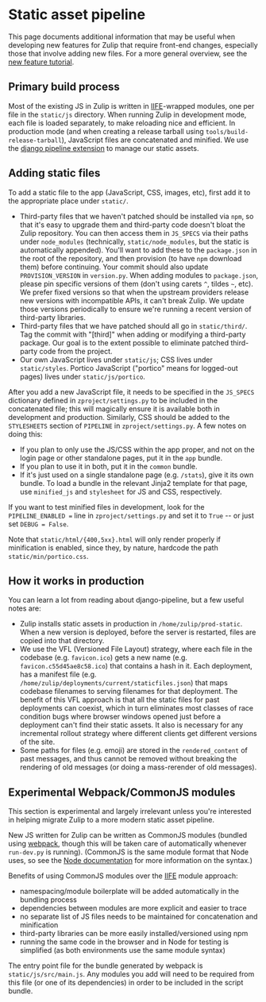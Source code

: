 # Static asset pipeline

This page documents additional information that may be useful when
developing new features for Zulip that require front-end changes,
especially those that involve adding new files. For a more general
overview, see the [new feature tutorial](new-feature-tutorial.html).

## Primary build process

Most of the existing JS in Zulip is written in
[IIFE](http://benalman.com/news/2010/11/immediately-invoked-function-expression/)-wrapped
modules, one per file in the `static/js` directory.  When running Zulip
in development mode, each file is loaded separately, to make reloading
nice and efficient.  In production mode (and when creating a release
tarball using `tools/build-release-tarball`), JavaScript files are
concatenated and minified.  We use the
[django pipeline extension](https://django-pipeline.readthedocs.io/en/latest/)
to manage our static assets.

## Adding static files

To add a static file to the app (JavaScript, CSS, images, etc), first
add it to the appropriate place under `static/`.

- Third-party files that we haven't patched should be installed via
  `npm`, so that it's easy to upgrade them and third-party code
  doesn't bloat the Zulip repository.  You can then access them in
  `JS_SPECS` via their paths under `node_modules` (technically,
  `static/node_modules`, but the static is automatically appended).
  You'll want to add these to the `package.json` in the root of the
  repository, and then provision (to have `npm` download them) before
  continuing.  Your commit should also update `PROVISION_VERSION` in
  `version.py`.  When adding modules to `package.json`, please pin
  specific versions of them (don't using carets `^`, tildes `~`, etc).
  We prefer fixed versions so that when the upstream providers release
  new versions with incompatible APIs, it can't break Zulip.  We
  update those versions periodically to ensure we're running a recent
  version of third-party libraries.
- Third-party files that we have patched should all go in
  `static/third/`. Tag the commit with "[third]" when adding or
  modifying a third-party package.  Our goal is to the extent possible
  to eliminate patched third-party code from the project.
- Our own JavaScript lives under `static/js`; CSS lives under
  `static/styles`.  Portico JavaScript ("portico" means for logged-out
  pages) lives under `static/js/portico`.

After you add a new JavaScript file, it needs to be specified in the
`JS_SPECS` dictionary defined in `zproject/settings.py` to be included
in the concatenated file; this will magically ensure it is available
both in development and production.  Similarly, CSS should be added to
the `STYLESHEETS` section of `PIPELINE` in `zproject/settings.py`.  A
few notes on doing this:

* If you plan to only use the JS/CSS within the app proper, and not on
  the login page or other standalone pages, put it in the `app`
  bundle.
* If you plan to use it in both, put it in the `common` bundle.
* If it's just used on a single standalone page (e.g. `/stats`), give
  it its own bundle.  To load a bundle in the relevant Jinja2 template
  for that page, use `minified_js` and `stylesheet` for JS and CSS,
  respectively.

If you want to test minified files in development, look for the
`PIPELINE_ENABLED =` line in `zproject/settings.py` and set it to `True`
-- or just set `DEBUG = False`.

Note that `static/html/{400,5xx}.html` will only render properly if
minification is enabled, since they, by nature, hardcode the path
`static/min/portico.css`.

## How it works in production

You can learn a lot from reading about django-pipeline, but a few
useful notes are:
* Zulip installs static assets in production in
`/home/zulip/prod-static`.  When a new version is deployed, before the
server is restarted, files are copied into that directory.
* We use the VFL (Versioned File Layout) strategy, where each file in
  the codebase (e.g. `favicon.ico`) gets a new name
  (e.g. `favicon.c55d45ae8c58.ico`) that contains a hash in it.  Each
  deployment, has a manifest file
  (e.g. `/home/zulip/deployments/current/staticfiles.json`) that maps
  codebase filenames to serving filenames for that deployment.  The
  benefit of this VFL approach is that all the static files for past
  deployments can coexist, which in turn eliminates most classes of
  race condition bugs where browser windows opened just before a
  deployment can't find their static assets.  It also is necessary for
  any incremental rollout strategy where different clients get
  different versions of the site.
* Some paths for files (e.g. emoji) are stored in the
  `rendered_content` of past messages, and thus cannot be removed
  without breaking the rendering of old messages (or doing a
  mass-rerender of old messages).

## Experimental Webpack/CommonJS modules

This section is experimental and largely irrelevant unless you're
interested in helping migrate Zulip to a more modern static asset
pipeline.

New JS written for Zulip can be written as CommonJS modules (bundled
using [webpack](https://webpack.github.io/), though this will be taken care
of automatically whenever `run-dev.py` is running). (CommonJS is the
same module format that Node uses, so see the [Node
documentation](https://nodejs.org/docs/latest/api/modules.html) for
more information on the syntax.)

Benefits of using CommonJS modules over the
[IIFE](http://benalman.com/news/2010/11/immediately-invoked-function-expression/)
module approach:

-   namespacing/module boilerplate will be added automatically in the
    bundling process
-   dependencies between modules are more explicit and easier to trace
-   no separate list of JS files needs to be maintained for
    concatenation and minification
-   third-party libraries can be more easily installed/versioned using
    npm
-   running the same code in the browser and in Node for testing is
    simplified (as both environments use the same module syntax)

The entry point file for the bundle generated by webpack is
`static/js/src/main.js`. Any modules you add will need to be required
from this file (or one of its dependencies) in order to be included in
the script bundle.
